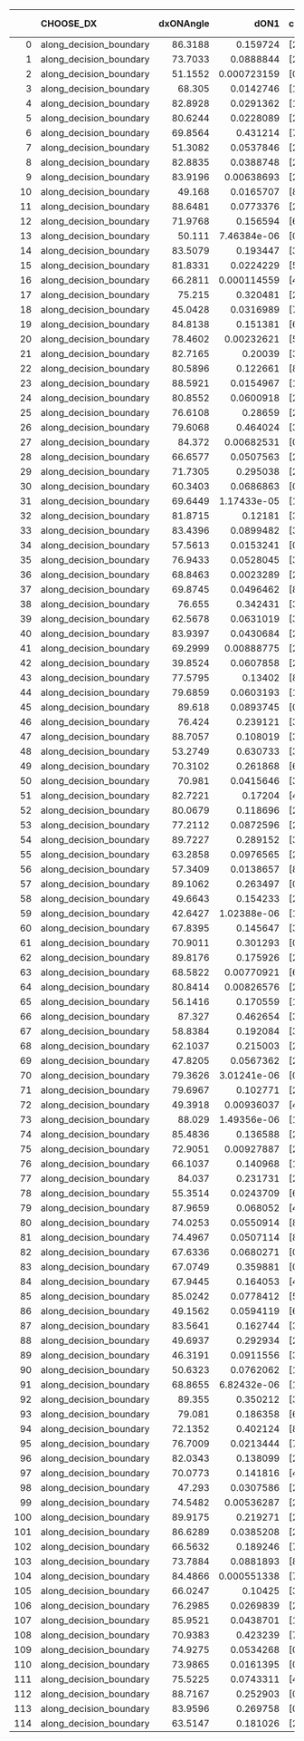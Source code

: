 |     | CHOOSE_DX               |   dxONAngle |        dON1 | cIDON1   |   dON_patch_1 |   nTON |         dON |   dxOFFAngle |       dOFF1 | cIDOFF1   |   dOFF_patch_1 |   nTOFF |        dOFF | SUCCESS   |   nExp |   dual_point_id |   subpoint_time_seconds |   total_execution_time |       logp |         dOFF/dON | Vote dOFF>dON   |
|----:|:------------------------|------------:|------------:|:---------|--------------:|-------:|------------:|-------------:|------------:|:----------|---------------:|--------:|------------:|:----------|-------:|----------------:|------------------------:|-----------------------:|-----------:|-----------------:|:----------------|
|   0 | along_decision_boundary |     86.3188 | 0.159724    | [2 7]    |   0.159724    |      1 | 0.159724    |      67.9084 | 0.0601189   | [2 7]     |    0.0601189   |       1 | 0.0601189   | False     |      1 |               2 |                3.19947  |                5.33319 |  0         |      0.376392    | False           |
|   1 | along_decision_boundary |     73.7033 | 0.0888844   | [2 7]    |   0.0888844   |      1 | 0.0888844   |      85.125  | 0.120535    | [2 7]     |    0.120535    |       1 | 0.120535    | True      |      2 |               3 |                2.15776  |                7.49695 | -0.5       |      1.35608     | True            |
|   2 | along_decision_boundary |     51.1552 | 0.000723159 | [0 1]    |   0.000723159 |      1 | 0.000723159 |      51.5172 | 0.0114784   | [0 1]     |    0.0114784   |       1 | 0.0114784   | True      |      3 |               5 |                1.15674  |                8.7092  | -0         |     15.8725      | True            |
|   3 | along_decision_boundary |     68.305  | 0.0142746   | [1 9]    |   0.0142746   |      1 | 0.0142746   |      51.7474 | 0.0479196   | [0 9]     |    0.0479196   |       1 | 0.0479196   | True      |      4 |               6 |                1.40225  |               10.1185  | -0.166667  |      3.35699     | True            |
|   4 | along_decision_boundary |     82.8928 | 0.0291362   | [1 9]    |   0.0291362   |      1 | 0.0291362   |      88.3065 | 0.0127066   | [1 9]     |    0.0127066   |       1 | 0.0127066   | False     |      5 |              10 |                0.967532 |               13.09    | -0.5       |      0.436111    | False           |
|   5 | along_decision_boundary |     80.6244 | 0.0228089   | [2 6]    |   0.0228089   |      1 | 0.0228089   |      87.1022 | 0.202955    | [2 6]     |    0.202955    |       1 | 0.202955    | True      |      6 |              11 |                2.1454   |               15.24    | -0.1       |      8.89808     | True            |
|   6 | along_decision_boundary |     69.8564 | 0.431214    | [7 9]    |   0.431214    |      1 | 0.431214    |      68.4561 | 0.038603    | [7 9]     |    0.038603    |       1 | 0.038603    | False     |      7 |              12 |                4.77814  |               20.0222  | -0.333333  |      0.0895217   | False           |
|   7 | along_decision_boundary |     51.3082 | 0.0537846   | [2 6]    |   0.0537846   |      1 | 0.0537846   |      49.945  | 0.104011    | [2 6]     |    0.104011    |       1 | 0.104011    | True      |      8 |              13 |                2.40338  |               22.433   | -0.0714286 |      1.93383     | True            |
|   8 | along_decision_boundary |     82.8835 | 0.0388748   | [2 7]    |   0.0388748   |      1 | 0.0388748   |      70.6313 | 0.0502009   | [2 7]     |    0.0502009   |       1 | 0.0502009   | True      |      9 |              14 |                1.03853  |               23.4795  | -0.25      |      1.29135     | True            |
|   9 | along_decision_boundary |     83.9196 | 0.00638693  | [2 7]    |   0.00638693  |      1 | 0.00638693  |      74.4997 | 0.147237    | [2 7]     |    0.147237    |       1 | 0.147237    | True      |     10 |              15 |                1.27648  |               24.7619  | -0.5       |     23.0529      | True            |
|  10 | along_decision_boundary |     49.168  | 0.0165707   | [8 9]    |   0.0165707   |      1 | 0.0165707   |      61.4508 | 0.0783391   | [8 9]     |    0.0783391   |       1 | 0.0783391   | True      |     11 |              18 |                1.61695  |               26.4918  | -0.8       |      4.72756     | True            |
|  11 | along_decision_boundary |     88.6481 | 0.0773376   | [2 4]    |   0.0773376   |      1 | 0.0773376   |      81.8537 | 0.291255    | [2 4]     |    0.291255    |       1 | 0.291255    | True      |     12 |              19 |                3.05568  |               29.5524  | -1.13636   |      3.76602     | True            |
|  12 | along_decision_boundary |     71.9768 | 0.156594    | [6 7]    |   0.156594    |      1 | 0.156594    |      78.0008 | 0.039725    | [6 7]     |    0.039725    |       1 | 0.039725    | False     |     13 |              20 |                2.06012  |               31.6195  | -1.5       |      0.253682    | False           |
|  13 | along_decision_boundary |     50.111  | 7.46384e-06 | [0 8]    |   7.46384e-06 |      1 | 7.46384e-06 |      60.4146 | 0.361753    | [1 8]     |    0.361753    |       1 | 0.361753    | True      |     14 |              26 |                3.62588  |               35.4966  | -0.961538  |  48467.4         | True            |
|  14 | along_decision_boundary |     83.5079 | 0.193447    | [3 5]    |   0.193447    |      1 | 0.193447    |      75.7523 | 0.0467274   | [3 5]     |    0.0467274   |       1 | 0.0467274   | False     |     15 |              31 |                4.4817   |               40.1975  | -1.28571   |      0.241552    | False           |
|  15 | along_decision_boundary |     81.8331 | 0.0224229   | [5 9]    |   0.0224229   |      1 | 0.0224229   |      69.2433 | 0.0139526   | [5 9]     |    0.0139526   |       1 | 0.0139526   | False     |     16 |              32 |                2.67048  |               42.8759  | -0.833333  |      0.622249    | False           |
|  16 | along_decision_boundary |     66.2811 | 0.000114559 | [4 8]    |   0.000114559 |      1 | 0.000114559 |      80.8212 | 0.000524964 | [4 8]     |    0.000524964 |       1 | 0.000524964 | True      |     17 |              33 |                0.924023 |               43.8059  | -0.5       |      4.58247     | True            |
|  17 | along_decision_boundary |     75.215  | 0.320481    | [2 7]    |   0.320481    |      1 | 0.320481    |      74.7359 | 0.0157677   | [2 7]     |    0.0157677   |       1 | 0.0157677   | False     |     18 |              37 |                2.56309  |               52.0912  | -0.735294  |      0.0492001   | False           |
|  18 | along_decision_boundary |     45.0428 | 0.0316989   | [7 9]    |   0.0316989   |      1 | 0.0316989   |      51.5749 | 0.135022    | [7 9]     |    0.135022    |       1 | 0.135022    | True      |     19 |              39 |                2.07383  |               54.2012  | -0.444444  |      4.25952     | True            |
|  19 | along_decision_boundary |     84.8138 | 0.151381    | [6 9]    |   0.151381    |      1 | 0.151381    |      82.0796 | 0.0906895   | [6 9]     |    0.0906895   |       1 | 0.0906895   | False     |     20 |              40 |                2.64596  |               56.8552  | -0.657895  |      0.599083    | False           |
|  20 | along_decision_boundary |     78.4602 | 0.00232621  | [5 6]    |   0.00232621  |      1 | 0.00232621  |      84.3814 | 0.0122003   | [5 6]     |    0.0122003   |       1 | 0.0122003   | True      |     21 |              41 |                1.00502  |               57.868   | -0.4       |      5.24472     | True            |
|  21 | along_decision_boundary |     82.7165 | 0.20039     | [3 6]    |   0.20039     |      1 | 0.20039     |      80.2835 | 0.745613    | [3 6]     |    0.745613    |       1 | 0.745613    | True      |     22 |              44 |                6.38417  |               64.3406  | -0.595238  |      3.72081     | True            |
|  22 | along_decision_boundary |     80.5896 | 0.122661    | [8 9]    |   0.122661    |      1 | 0.122661    |      78.8548 | 0.0271355   | [8 9]     |    0.0271355   |       1 | 0.0271355   | False     |     23 |              45 |                1.45279  |               65.7974  | -0.818182  |      0.221224    | False           |
|  23 | along_decision_boundary |     88.5921 | 0.0154967   | [1 8]    |   0.0154967   |      1 | 0.0154967   |      86.0122 | 0.0291522   | [0 8]     |    0.0291522   |       1 | 0.0291522   | True      |     24 |              47 |                1.43879  |               67.2675  | -0.543478  |      1.88119     | True            |
|  24 | along_decision_boundary |     80.8552 | 0.0600918   | [2 4]    |   0.0600918   |      1 | 0.0600918   |      67.6222 | 0.0738201   | [2 4]     |    0.0738201   |       1 | 0.0738201   | True      |     25 |              51 |                3.07085  |               74.8714  | -0.75      |      1.22846     | True            |
|  25 | along_decision_boundary |     76.6108 | 0.28659     | [2 7]    |   0.28659     |      1 | 0.28659     |      61.5158 | 0.244301    | [2 7]     |    0.244301    |       1 | 0.244301    | False     |     26 |              52 |                2.74407  |               77.6244  | -0.98      |      0.852441    | False           |
|  26 | along_decision_boundary |     79.6068 | 0.464024    | [3 7]    |   0.464024    |      1 | 0.464024    |      71.7757 | 0.0729837   | [3 7]     |    0.0729837   |       1 | 0.0729837   | False     |     27 |              54 |                5.24722  |               84.7298  | -0.692308  |      0.157284    | False           |
|  27 | along_decision_boundary |     84.372  | 0.00682531  | [0 9]    |   0.00682531  |      1 | 0.00682531  |      77.8705 | 0.00021116  | [1 9]     |    0.00021116  |       1 | 0.00021116  | False     |     28 |              55 |                1.13434  |               85.8721  | -0.462963  |      0.0309378   | False           |
|  28 | along_decision_boundary |     66.6577 | 0.0507563   | [2 3]    |   0.0507563   |      1 | 0.0507563   |      83.7099 | 0.289112    | [2 3]     |    0.289112    |       1 | 0.289112    | True      |     29 |              58 |                2.59119  |               88.5603  | -0.285714  |      5.69609     | True            |
|  29 | along_decision_boundary |     71.7305 | 0.295038    | [2 7]    |   0.295038    |      1 | 0.295038    |      82.0449 | 0.14365     | [2 7]     |    0.14365     |       1 | 0.14365     | False     |     30 |              60 |                2.27044  |               90.8859  | -0.431034  |      0.486885    | False           |
|  30 | along_decision_boundary |     60.3403 | 0.0686863   | [0 1]    |   0.0686863   |      1 | 0.0686863   |      59.9358 | 0.236787    | [0 1]     |    0.236787    |       1 | 0.236787    | True      |     31 |              67 |                2.61459  |              106.317   | -0.266667  |      3.44737     | True            |
|  31 | along_decision_boundary |     69.6449 | 1.17433e-05 | [1 3]    |   1.17433e-05 |      1 | 1.17433e-05 |      77.1502 | 0.096903    | [0 3]     |    0.096903    |       1 | 0.096903    | True      |     32 |              70 |                1.63606  |              108.071   | -0.403226  |   8251.78        | True            |
|  32 | along_decision_boundary |     81.8715 | 0.12181     | [3 7]    |   0.12181     |      1 | 0.12181     |      75.9779 | 0.261251    | [3 7]     |    0.261251    |       1 | 0.261251    | True      |     33 |              73 |                4.97855  |              114.705   | -0.5625    |      2.14474     | True            |
|  33 | along_decision_boundary |     83.4396 | 0.0899482   | [3 5]    |   0.0899482   |      1 | 0.0899482   |      83.6616 | 0.377466    | [3 5]     |    0.377466    |       1 | 0.377466    | True      |     34 |              74 |                5.50921  |              120.223   | -0.742424  |      4.19648     | True            |
|  34 | along_decision_boundary |     57.5613 | 0.0153241   | [0 1]    |   0.0153241   |      1 | 0.0153241   |      60.72   | 0.21137     | [0 1]     |    0.21137     |       1 | 0.21137     | True      |     35 |              76 |                1.72174  |              121.979   | -0.941176  |     13.7933      | True            |
|  35 | along_decision_boundary |     76.9433 | 0.0528045   | [3 7]    |   0.0528045   |      1 | 0.0528045   |      82.865  | 0.0141085   | [3 7]     |    0.0141085   |       1 | 0.0141085   | False     |     36 |              82 |                2.14293  |              129.42    | -1.15714   |      0.267184    | False           |
|  36 | along_decision_boundary |     68.8463 | 0.0023289   | [2 7]    |   0.0023289   |      1 | 0.0023289   |      76.4134 | 0.0202356   | [2 7]     |    0.0202356   |       1 | 0.0202356   | True      |     37 |              85 |                1.35729  |              130.872   | -0.888889  |      8.68893     | True            |
|  37 | along_decision_boundary |     69.8745 | 0.0496462   | [8 9]    |   0.0496462   |      1 | 0.0496462   |      71.9095 | 0.093364    | [8 9]     |    0.093364    |       1 | 0.093364    | True      |     38 |              89 |                1.74189  |              132.772   | -1.09459   |      1.88059     | True            |
|  38 | along_decision_boundary |     76.655  | 0.342431    | [3 7]    |   0.342431    |      1 | 0.342431    |      66.5565 | 0.0197032   | [3 7]     |    0.0197032   |       1 | 0.0197032   | False     |     39 |              91 |                4.11283  |              136.937   | -1.31579   |      0.0575391   | False           |
|  39 | along_decision_boundary |     62.5678 | 0.0631019   | [3 7]    |   0.0631019   |      1 | 0.0631019   |      59.1868 | 0.0770722   | [3 7]     |    0.0770722   |       1 | 0.0770722   | True      |     40 |              92 |                1.51693  |              138.461   | -1.03846   |      1.22139     | True            |
|  40 | along_decision_boundary |     83.9397 | 0.0430684   | [2 9]    |   0.0430684   |      1 | 0.0430684   |      81.8301 | 0.113753    | [2 9]     |    0.113753    |       1 | 0.113753    | True      |     41 |              95 |                2.42922  |              145.142   | -1.25      |      2.64121     | True            |
|  41 | along_decision_boundary |     69.2999 | 0.00888775  | [2 4]    |   0.00888775  |      1 | 0.00888775  |      85.7385 | 0.203281    | [2 4]     |    0.203281    |       1 | 0.203281    | True      |     42 |              99 |                3.21059  |              148.485   | -1.47561   |     22.872       | True            |
|  42 | along_decision_boundary |     39.8524 | 0.0607858   | [2 7]    |   0.0607858   |      1 | 0.0607858   |      62.2187 | 0.0171752   | [2 7]     |    0.0171752   |       1 | 0.0171752   | False     |     43 |             102 |                1.43281  |              152.592   | -1.71429   |      0.282553    | False           |
|  43 | along_decision_boundary |     77.5795 | 0.13402     | [8 9]    |   0.13402     |      1 | 0.13402     |      79.9442 | 0.0278529   | [8 9]     |    0.0278529   |       1 | 0.0278529   | False     |     44 |             103 |                2.13136  |              154.732   | -1.40698   |      0.207826    | False           |
|  44 | along_decision_boundary |     79.6859 | 0.0603193   | [1 9]    |   0.0603193   |      1 | 0.0603193   |      72.1829 | 0.0995884   | [0 9]     |    0.0995884   |       1 | 0.0995884   | True      |     45 |             104 |                2.67595  |              157.416   | -1.13636   |      1.65102     | True            |
|  45 | along_decision_boundary |     89.618  | 0.0893745   | [0 1]    |   0.0893745   |      1 | 0.0893745   |      70.8621 | 0.136615    | [0 1]     |    0.136615    |       1 | 0.136615    | True      |     46 |             105 |                2.6411   |              160.065   | -1.34444   |      1.52857     | True            |
|  46 | along_decision_boundary |     76.424  | 0.239121    | [3 5]    |   0.239121    |      1 | 0.239121    |      65.3931 | 0.014284    | [3 5]     |    0.014284    |       1 | 0.014284    | False     |     47 |             107 |                3.12415  |              166.365   | -1.56522   |      0.0597353   | False           |
|  47 | along_decision_boundary |     88.7057 | 0.108019    | [3 5]    |   0.108019    |      1 | 0.108019    |      76.2088 | 0.165481    | [3 5]     |    0.165481    |       1 | 0.165481    | True      |     48 |             108 |                3.96178  |              170.332   | -1.28723   |      1.53196     | True            |
|  48 | along_decision_boundary |     53.2749 | 0.630733    | [3 7]    |   0.630733    |      1 | 0.630733    |      50.7801 | 0.0802608   | [3 7]     |    0.0802608   |       1 | 0.0802608   | False     |     49 |             112 |                3.30042  |              173.797   | -1.5       |      0.12725     | False           |
|  49 | along_decision_boundary |     70.3102 | 0.261868    | [6 8]    |   0.261868    |      1 | 0.261868    |      63.2943 | 0.0790456   | [6 8]     |    0.0790456   |       1 | 0.0790456   | False     |     50 |             115 |                3.35375  |              179.242   | -1.23469   |      0.301852    | False           |
|  50 | along_decision_boundary |     70.981  | 0.0415646   | [3 7]    |   0.0415646   |      1 | 0.0415646   |      67.4175 | 0.164065    | [3 7]     |    0.164065    |       1 | 0.164065    | True      |     51 |             116 |                2.83786  |              182.085   | -1         |      3.94723     | True            |
|  51 | along_decision_boundary |     82.7221 | 0.17204     | [4 7]    |   0.17204     |      1 | 0.17204     |      83.992  | 0.00272986  | [4 7]     |    0.00272986  |       1 | 0.00272986  | False     |     52 |             117 |                2.73211  |              184.823   | -1.18627   |      0.0158675   | False           |
|  52 | along_decision_boundary |     80.0679 | 0.118696    | [2 9]    |   0.118696    |      1 | 0.118696    |      66.7617 | 0.419336    | [2 9]     |    0.419336    |       1 | 0.419336    | True      |     53 |             124 |                3.03351  |              188.188   | -0.961538  |      3.53287     | True            |
|  53 | along_decision_boundary |     77.2112 | 0.0872596   | [2 9]    |   0.0872596   |      1 | 0.0872596   |      81.1866 | 0.0363654   | [2 9]     |    0.0363654   |       1 | 0.0363654   | False     |     54 |             125 |                2.23638  |              190.433   | -1.14151   |      0.416749    | False           |
|  54 | along_decision_boundary |     89.7227 | 0.289152    | [3 5]    |   0.289152    |      1 | 0.289152    |      81.8343 | 0.158454    | [3 5]     |    0.158454    |       1 | 0.158454    | False     |     55 |             130 |                2.58929  |              193.21    | -0.925926  |      0.547995    | False           |
|  55 | along_decision_boundary |     63.2858 | 0.0976565   | [2 4]    |   0.0976565   |      1 | 0.0976565   |      62.8212 | 0.0606654   | [2 4]     |    0.0606654   |       1 | 0.0606654   | False     |     56 |             133 |                2.5925   |              198.744   | -0.736364  |      0.621212    | False           |
|  56 | along_decision_boundary |     57.3409 | 0.0138657   | [8 9]    |   0.0138657   |      1 | 0.0138657   |      63.3117 | 0.090819    | [8 9]     |    0.090819    |       1 | 0.090819    | True      |     57 |             134 |                2.14832  |              200.897   | -0.571429  |      6.54991     | True            |
|  57 | along_decision_boundary |     89.1062 | 0.263497    | [0 1]    |   0.263497    |      1 | 0.263497    |      82.9215 | 0.443285    | [0 1]     |    0.443285    |       1 | 0.443285    | True      |     58 |             138 |                3.04926  |              211.688   | -0.710526  |      1.68231     | True            |
|  58 | along_decision_boundary |     49.6643 | 0.154233    | [2 9]    |   0.154233    |      1 | 0.154233    |      60.1328 | 0.0178832   | [2 9]     |    0.0178832   |       1 | 0.0178832   | False     |     59 |             139 |                1.65857  |              213.352   | -0.862069  |      0.115949    | False           |
|  59 | along_decision_boundary |     42.6427 | 1.02388e-06 | [1 9]    |   1.02388e-06 |      1 | 1.02388e-06 |      60.6414 | 0.169127    | [0 9]     |    0.169127    |       1 | 0.169127    | True      |     60 |             140 |                2.00911  |              215.366   | -0.686441  | 165182           | True            |
|  60 | along_decision_boundary |     67.8395 | 0.145647    | [3 6]    |   0.145647    |      1 | 0.145647    |      86.8528 | 0.268045    | [3 6]     |    0.268045    |       1 | 0.268045    | True      |     61 |             141 |                3.09212  |              218.464   | -0.833333  |      1.84038     | True            |
|  61 | along_decision_boundary |     70.9011 | 0.301293    | [0 1]    |   0.301293    |      1 | 0.301293    |      62.2597 | 0.461934    | [0 1]     |    0.461934    |       1 | 0.461934    | True      |     62 |             142 |                3.14293  |              221.616   | -0.991803  |      1.53317     | True            |
|  62 | along_decision_boundary |     89.8176 | 0.175926    | [2 9]    |   0.175926    |      1 | 0.175926    |      85.8606 | 0.102299    | [2 9]     |    0.102299    |       1 | 0.102299    | False     |     63 |             144 |                2.63115  |              224.314   | -1.16129   |      0.581487    | False           |
|  63 | along_decision_boundary |     68.5822 | 0.00770921  | [6 9]    |   0.00770921  |      1 | 0.00770921  |      58.5585 | 0.00657366  | [6 9]     |    0.00657366  |       1 | 0.00657366  | False     |     64 |             145 |                1.06135  |              225.385   | -0.960317  |      0.852702    | False           |
|  64 | along_decision_boundary |     80.8414 | 0.00826576  | [2 9]    |   0.00826576  |      1 | 0.00826576  |      80.2231 | 0.024524    | [2 9]     |    0.024524    |       1 | 0.024524    | True      |     65 |             146 |                1.17116  |              226.564   | -0.78125   |      2.96694     | True            |
|  65 | along_decision_boundary |     56.1416 | 0.170559    | [1 9]    |   0.170559    |      1 | 0.170559    |      75.1684 | 0.0761764   | [0 9]     |    0.0761764   |       1 | 0.0761764   | False     |     66 |             147 |                2.10072  |              228.67    | -0.930769  |      0.446627    | False           |
|  66 | along_decision_boundary |     87.327  | 0.462654    | [3 5]    |   0.462654    |      1 | 0.462654    |      79.51   | 0.0460443   | [3 5]     |    0.0460443   |       1 | 0.0460443   | False     |     67 |             148 |                2.96215  |              231.641   | -0.757576  |      0.0995221   | False           |
|  67 | along_decision_boundary |     58.8384 | 0.192084    | [3 5]    |   0.192084    |      1 | 0.192084    |      57.276  | 0.0529521   | [3 5]     |    0.0529521   |       1 | 0.0529521   | False     |     68 |             150 |                2.10501  |              233.783   | -0.604478  |      0.275672    | False           |
|  68 | along_decision_boundary |     62.1037 | 0.215003    | [2 7]    |   0.215003    |      1 | 0.215003    |      62.7205 | 0.30492     | [2 7]     |    0.30492     |       1 | 0.30492     | True      |     69 |             151 |                3.02948  |              236.82    | -0.470588  |      1.41821     | True            |
|  69 | along_decision_boundary |     47.8205 | 0.0567362   | [2 7]    |   0.0567362   |      1 | 0.0567362   |      48.3653 | 0.0689936   | [2 7]     |    0.0689936   |       1 | 0.0689936   | True      |     70 |             152 |                2.1658   |              238.99    | -0.586957  |      1.21604     | True            |
|  70 | along_decision_boundary |     79.3626 | 3.01241e-06 | [0 9]    |   3.01241e-06 |      1 | 3.01241e-06 |      76.3526 | 0.159683    | [1 9]     |    0.159683    |       1 | 0.159683    | True      |     71 |             154 |                1.94849  |              243.373   | -0.714286  |  53008.5         | True            |
|  71 | along_decision_boundary |     79.6967 | 0.102771    | [2 7]    |   0.102771    |      1 | 0.102771    |      82.7345 | 0.0529423   | [2 7]     |    0.0529423   |       1 | 0.0529423   | False     |     72 |             155 |                1.38262  |              244.764   | -0.852113  |      0.515148    | False           |
|  72 | along_decision_boundary |     49.3918 | 0.00936037  | [4 8]    |   0.00936037  |      1 | 0.00936037  |      52.3294 | 0.237792    | [4 8]     |    0.237792    |       1 | 0.237792    | True      |     73 |             159 |                3.64771  |              252.898   | -0.694444  |     25.4041      | True            |
|  73 | along_decision_boundary |     88.029  | 1.49356e-06 | [1 9]    |   1.49356e-06 |      1 | 1.49356e-06 |      81.7303 | 0.0273884   | [1 9]     |    0.0273884   |       1 | 0.0273884   | True      |     74 |             161 |                1.37053  |              260.028   | -0.828767  |  18337.7         | True            |
|  74 | along_decision_boundary |     85.4836 | 0.136588    | [2 6]    |   0.136588    |      1 | 0.136588    |      68.0328 | 0.0003235   | [2 6]     |    0.0003235   |       1 | 0.0003235   | False     |     75 |             162 |                1.20034  |              261.233   | -0.972973  |      0.00236843  | False           |
|  75 | along_decision_boundary |     72.9051 | 0.00927887  | [2 7]    |   0.00927887  |      1 | 0.00927887  |      85.8797 | 0.215155    | [2 7]     |    0.215155    |       1 | 0.215155    | True      |     76 |             163 |                2.20918  |              263.448   | -0.806667  |     23.1876      | True            |
|  76 | along_decision_boundary |     66.1037 | 0.140968    | [1 9]    |   0.140968    |      1 | 0.140968    |      78.4034 | 0.113797    | [0 9]     |    0.113797    |       1 | 0.113797    | False     |     77 |             168 |                2.28241  |              270.156   | -0.947368  |      0.807256    | False           |
|  77 | along_decision_boundary |     84.037  | 0.231731    | [2 5]    |   0.231731    |      1 | 0.231731    |      68.5174 | 0.265883    | [2 5]     |    0.265883    |       1 | 0.265883    | True      |     78 |             169 |                4.11051  |              274.273   | -0.785714  |      1.14738     | True            |
|  78 | along_decision_boundary |     55.3514 | 0.0243709   | [6 8]    |   0.0243709   |      1 | 0.0243709   |      68.8254 | 0.0152926   | [6 8]     |    0.0152926   |       1 | 0.0152926   | False     |     79 |             172 |                1.27226  |              275.631   | -0.923077  |      0.627496    | False           |
|  79 | along_decision_boundary |     87.9659 | 0.068052    | [4 6]    |   0.068052    |      1 | 0.068052    |      78.0251 | 0.197193    | [4 6]     |    0.197193    |       1 | 0.197193    | True      |     80 |             173 |                1.9998   |              277.637   | -0.765823  |      2.89768     | True            |
|  80 | along_decision_boundary |     74.0253 | 0.0550914   | [8 9]    |   0.0550914   |      1 | 0.0550914   |      80.2444 | 0.344637    | [8 9]     |    0.344637    |       1 | 0.344637    | True      |     81 |             175 |                4.27304  |              281.976   | -0.9       |      6.25574     | True            |
|  81 | along_decision_boundary |     74.4967 | 0.0507114   | [8 9]    |   0.0507114   |      1 | 0.0507114   |      76.8168 | 0.502825    | [8 9]     |    0.502825    |       1 | 0.502825    | True      |     82 |             180 |                5.70536  |              290.572   | -1.04321   |      9.91542     | True            |
|  82 | along_decision_boundary |     67.6336 | 0.0680271   | [0 8]    |   0.0680271   |      1 | 0.0680271   |      63.9319 | 0.0257134   | [1 8]     |    0.0257134   |       1 | 0.0257134   | False     |     83 |             183 |                2.33228  |              299.07    | -1.19512   |      0.377988    | False           |
|  83 | along_decision_boundary |     67.0749 | 0.359881    | [0 8]    |   0.359881    |      1 | 0.359881    |      54.5764 | 0.0201446   | [1 8]     |    0.0201446   |       1 | 0.0201446   | False     |     84 |             184 |                2.15149  |              301.232   | -1.01807   |      0.0559758   | False           |
|  84 | along_decision_boundary |     67.9445 | 0.164053    | [4 7]    |   0.164053    |      1 | 0.164053    |      81.0934 | 0.284717    | [4 7]     |    0.284717    |       1 | 0.284717    | True      |     85 |             185 |                3.65361  |              304.893   | -0.857143  |      1.73552     | True            |
|  85 | along_decision_boundary |     85.0242 | 0.0778412   | [5 6]    |   0.0778412   |      1 | 0.0778412   |      83.1697 | 0.0950843   | [5 6]     |    0.0950843   |       1 | 0.0950843   | True      |     86 |             187 |                2.60359  |              307.552   | -0.994118  |      1.22152     | True            |
|  86 | along_decision_boundary |     49.1562 | 0.0594119   | [6 7]    |   0.0594119   |      1 | 0.0594119   |      67.1674 | 0.229048    | [6 7]     |    0.229048    |       1 | 0.229048    | True      |     87 |             189 |                3.11242  |              312.343   | -1.13953   |      3.85525     | True            |
|  87 | along_decision_boundary |     83.5641 | 0.162744    | [3 4]    |   0.162744    |      1 | 0.162744    |      86.9797 | 0.210331    | [3 4]     |    0.210331    |       1 | 0.210331    | True      |     88 |             194 |                2.81794  |              316.914   | -1.2931    |      1.29241     | True            |
|  88 | along_decision_boundary |     49.6937 | 0.292934    | [2 3]    |   0.292934    |      1 | 0.292934    |      60.7701 | 0.0208385   | [2 3]     |    0.0208385   |       1 | 0.0208385   | False     |     89 |             195 |                4.17147  |              321.091   | -1.45455   |      0.071137    | False           |
|  89 | along_decision_boundary |     46.3191 | 0.0911556   | [3 5]    |   0.0911556   |      1 | 0.0911556   |      57.2472 | 0.0247131   | [3 5]     |    0.0247131   |       1 | 0.0247131   | False     |     90 |             196 |                2.05722  |              323.155   | -1.26404   |      0.271109    | False           |
|  90 | along_decision_boundary |     50.6323 | 0.0762062   | [1 9]    |   0.0762062   |      1 | 0.0762062   |      66.931  | 0.160416    | [0 9]     |    0.160416    |       1 | 0.160416    | True      |     91 |             198 |                1.40087  |              327.223   | -1.08889   |      2.10502     | True            |
|  91 | along_decision_boundary |     68.8655 | 6.82432e-06 | [1 9]    |   6.82432e-06 |      1 | 6.82432e-06 |      89.4436 | 0.140004    | [0 9]     |    0.140004    |       1 | 0.140004    | True      |     92 |             202 |                1.56667  |              328.928   | -1.23626   |  20515.4         | True            |
|  92 | along_decision_boundary |     89.355  | 0.350212    | [3 5]    |   0.350212    |      1 | 0.350212    |      73.6429 | 0.0685811   | [3 5]     |    0.0685811   |       1 | 0.0685811   | False     |     93 |             205 |                3.28536  |              334.423   | -1.3913    |      0.195827    | False           |
|  93 | along_decision_boundary |     79.081  | 0.186358    | [6 7]    |   0.186358    |      1 | 0.186358    |      87.1316 | 0.351734    | [6 7]     |    0.351734    |       1 | 0.351734    | True      |     94 |             207 |                2.70213  |              339.497   | -1.20968   |      1.88741     | True            |
|  94 | along_decision_boundary |     72.1352 | 0.402124    | [8 9]    |   0.402124    |      1 | 0.402124    |      58.0694 | 0.0417982   | [8 9]     |    0.0417982   |       1 | 0.0417982   | False     |     95 |             208 |                4.66048  |              344.162   | -1.3617    |      0.103944    | False           |
|  95 | along_decision_boundary |     76.7009 | 0.0213444   | [7 9]    |   0.0213444   |      1 | 0.0213444   |      80.3507 | 0.153199    | [7 9]     |    0.153199    |       1 | 0.153199    | True      |     96 |             209 |                2.68718  |              346.856   | -1.18421   |      7.17748     | True            |
|  96 | along_decision_boundary |     82.0343 | 0.138099    | [2 3]    |   0.138099    |      1 | 0.138099    |      76.1761 | 0.0628513   | [2 3]     |    0.0628513   |       1 | 0.0628513   | False     |     97 |             212 |                2.7277   |              351.323   | -1.33333   |      0.455116    | False           |
|  97 | along_decision_boundary |     70.0773 | 0.141816    | [4 7]    |   0.141816    |      1 | 0.141816    |      60.9545 | 0.0551676   | [4 7]     |    0.0551676   |       1 | 0.0551676   | False     |     98 |             214 |                1.57809  |              352.974   | -1.15979   |      0.389008    | False           |
|  98 | along_decision_boundary |     47.293  | 0.0307586   | [2 4]    |   0.0307586   |      1 | 0.0307586   |      54.1935 | 0.0838661   | [2 4]     |    0.0838661   |       1 | 0.0838661   | True      |     99 |             217 |                1.77376  |              359.487   | -1         |      2.72659     | True            |
|  99 | along_decision_boundary |     74.5482 | 0.00536287  | [2 7]    |   0.00536287  |      1 | 0.00536287  |      77.5686 | 0.0112111   | [2 7]     |    0.0112111   |       1 | 0.0112111   | True      |    100 |             220 |                1.55151  |              362.821   | -1.13636   |      2.09051     | True            |
| 100 | along_decision_boundary |     89.9175 | 0.219271    | [2 6]    |   0.219271    |      1 | 0.219271    |      76.223  | 0.566824    | [2 6]     |    0.566824    |       1 | 0.566824    | True      |    101 |             225 |                6.13896  |              372.179   | -1.28      |      2.58504     | True            |
| 101 | along_decision_boundary |     86.6289 | 0.0385208   | [2 9]    |   0.0385208   |      1 | 0.0385208   |      81.4217 | 0.378402    | [2 9]     |    0.378402    |       1 | 0.378402    | True      |    102 |             228 |                1.46354  |              375.264   | -1.43069   |      9.82331     | True            |
| 102 | along_decision_boundary |     66.5632 | 0.189246    | [7 9]    |   0.189246    |      1 | 0.189246    |      72.1562 | 0.0974883   | [7 9]     |    0.0974883   |       1 | 0.0974883   | False     |    103 |             229 |                1.61058  |              376.882   | -1.58824   |      0.51514     | False           |
| 103 | along_decision_boundary |     73.7884 | 0.0881893   | [8 9]    |   0.0881893   |      1 | 0.0881893   |      81.4258 | 0.0673931   | [8 9]     |    0.0673931   |       1 | 0.0673931   | False     |    104 |             230 |                2.22969  |              379.117   | -1.40291   |      0.764187    | False           |
| 104 | along_decision_boundary |     84.4866 | 0.000551338 | [7 9]    |   0.000551338 |      1 | 0.000551338 |      87.6064 | 0.00018533  | [7 9]     |    0.00018533  |       1 | 0.00018533  | False     |    105 |             231 |                1.0672   |              380.191   | -1.23077   |      0.336145    | False           |
| 105 | along_decision_boundary |     66.0247 | 0.10425     | [3 4]    |   0.10425     |      1 | 0.10425     |      69.4219 | 0.31135     | [3 4]     |    0.31135     |       1 | 0.31135     | True      |    106 |             234 |                3.32141  |              385.823   | -1.07143   |      2.98657     | True            |
| 106 | along_decision_boundary |     76.2985 | 0.0269839   | [2 9]    |   0.0269839   |      1 | 0.0269839   |      77.1762 | 0.0269115   | [2 9]     |    0.0269115   |       1 | 0.0269115   | False     |    107 |             242 |                1.24798  |              393.874   | -1.20755   |      0.997317    | False           |
| 107 | along_decision_boundary |     85.9521 | 0.0438701   | [1 8]    |   0.0438701   |      1 | 0.0438701   |      74.7572 | 1.45349e-05 | [1 8]     |    1.45349e-05 |       1 | 1.45349e-05 | False     |    108 |             245 |                1.32234  |              398.255   | -1.0514    |      0.000331317 | False           |
| 108 | along_decision_boundary |     70.9383 | 0.423239    | [7 9]    |   0.423239    |      1 | 0.423239    |      64.5181 | 0.248195    | [7 9]     |    0.248195    |       1 | 0.248195    | False     |    109 |             249 |                3.01179  |              405.3     | -0.907407  |      0.586418    | False           |
| 109 | along_decision_boundary |     74.9275 | 0.0534268   | [0 4]    |   0.0534268   |      1 | 0.0534268   |      60.0207 | 0.119048    | [1 4]     |    0.119048    |       1 | 0.119048    | True      |    110 |             251 |                2.58778  |              411.36    | -0.775229  |      2.22825     | True            |
| 110 | along_decision_boundary |     73.9865 | 0.0161395   | [0 1]    |   0.0161395   |      1 | 0.0161395   |      88.4033 | 0.0789383   | [0 1]     |    0.0789383   |       1 | 0.0789383   | True      |    111 |             252 |                3.6666   |              415.032   | -0.890909  |      4.89099     | True            |
| 111 | along_decision_boundary |     75.5225 | 0.0743311   | [4 8]    |   0.0743311   |      1 | 0.0743311   |      87.0689 | 0.0773741   | [4 8]     |    0.0773741   |       1 | 0.0773741   | True      |    112 |             253 |                2.16285  |              417.202   | -1.01351   |      1.04094     | True            |
| 112 | along_decision_boundary |     88.7167 | 0.252903    | [0 4]    |   0.252903    |      1 | 0.252903    |      66.3884 | 0.0386771   | [1 4]     |    0.0386771   |       1 | 0.0386771   | False     |    113 |             254 |                3.72298  |              420.935   | -1.14286   |      0.152933    | False           |
| 113 | along_decision_boundary |     83.9596 | 0.269758    | [0 4]    |   0.269758    |      1 | 0.269758    |      73.7862 | 0.126109    | [1 4]     |    0.126109    |       1 | 0.126109    | False     |    114 |             255 |                4.20131  |              425.145   | -0.995575  |      0.467489    | False           |
| 114 | along_decision_boundary |     63.5147 | 0.181026    | [2 3]    |   0.181026    |      1 | 0.181026    |      77.3089 | 0.0266324   | [2 3]     |    0.0266324   |       1 | 0.0266324   | False     |    115 |             256 |                1.54794  |              426.704   | -0.859649  |      0.147119    | False           |
